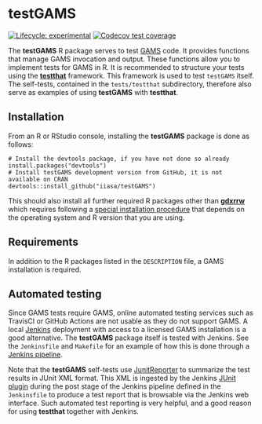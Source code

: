 # testGAMS

<!-- badges: start -->
[![Lifecycle:
experimental](https://img.shields.io/badge/lifecycle-experimental-orange.svg)](https://www.tidyverse.org/lifecycle/#experimental)
[![Codecov test coverage](https://codecov.io/github/iiasa/testGAMS/branch/master/graph/badge.svg)](https://codecov.io/github/iiasa/testGAMS?branch=master)
<!-- badges: end -->

The **testGAMS** R package serves to test [GAMS](https://www.gams.com/) code. It provides functions that manage GAMS invocation and output. These functions allow you to implement tests for GAMS in R. It is recommended to structure your tests using the [**testthat**](https://testthat.r-lib.org/) framework. This framework is used to test `testGAMS` itself. The self-tests, contained in the `tests/testthat` subdirectory, therefore also serve as examples of using **testGAMS** with **testthat**.

## Installation

From an R or RStudio console, installing the **testGAMS** package is done as follows:

```
# Install the devtools package, if you have not done so already
install.packages("devtools")
# Install testGAMS development version from GitHub, it is not available on CRAN
devtools::install_github("iiasa/testGAMS")
```

This should also install all further required R packages other than [**gdxrrw**](https://www.gams.com/latest/docs/T_GDXRRW.html) which requires following a [special installation procedure](https://support.gams.com/doku.php?id=gdxrrw:interfacing_gams_and_r) that depends on the operating system and R version that you are using.

## Requirements
In addition to the R packages listed in the `DESCRIPTION` file, a GAMS installation is required.

## Automated testing
Since GAMS tests require GAMS, online automated testing services such as TravisCI or GitHub Actions are not usable as they do not support GAMS. A local [Jenkins](https://www.jenkins.io/) deployment with access to a licensed GAMS installation is a good alternative. The **testGAMS** package itself is tested with Jenkins. See the `Jenkinsfile` and `Makefile` for an example of how this is done through a [Jenkins pipeline](https://www.jenkins.io/doc/book/pipeline/getting-started/). 

Note that the **testGAMS** self-tests use [JunitReporter](https://testthat.r-lib.org/reference/JunitReporter.html) to summarize the test results in JUnit XML format. This XML is ingested by the Jenkins [JUnit plugin](https://plugins.jenkins.io/junit) during the post stage of the Jenkins pipeline defined in the `Jenkinsfile` to produce a test report that is browsable via the Jenkins web interface. Such automated test reporting is very helpful, and a good reason for using **testthat** together with Jenkins.
